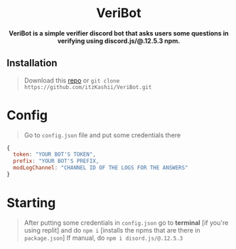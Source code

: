 <h1 align="center">VeriBot</h1>
<h4 align="center">VeriBot is a simple verifier discord bot that asks users some questions in verifying using discord.js/@.12.5.3 npm.</h4>

## Installation
>
> Download this [repo](https://github.com/itzKashii/VeriBot) or `git clone https://github.com/itzKashii/VeriBot.git`

# Config
>
> Go to `config.json` file and put some credentials there
```js
{
  token: "YOUR BOT'S TOKEN",
  prefix: "YOUR BOT'S PREFIX,
  modLogChannel: "CHANNEL ID OF THE LOGS FOR THE ANSWERS"
}
```
# Starting
>
> After putting some credentials in `config.json` go to **terminal** [if you're using replit]
> and do `npm i` [installs the npms that are there in `package.json`]
> If manual, do `npm i disord.js/@.12.5.3`
